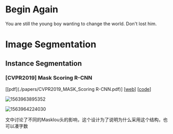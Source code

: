 # Begin Again

You are still the young boy wanting to change the world. Don't lost him.

# Image Segmentation

## Instance Segmentation

### [CVPR2019] Mask Scoring R-CNN

\[[pdf](./papers/CVPR2019_MASK_Scoring R-CNN.pdf)] \[[web](https://arxiv.org/pdf/1903.00241.pdf)] \[[code](https://github.com/zjhuang22/maskscoring_rcnn)]

![1563963895352](C:\Users\Wayne\Desktop\paper_notes\assets\1563963895352.png)



![1563964224030](C:\Users\Wayne\Desktop\paper_notes\assets\1563964224030.png)

文中讨论了不同的MaskIou头的影响，这个设计为了说明为什么采用这个结构，也可以凑字数